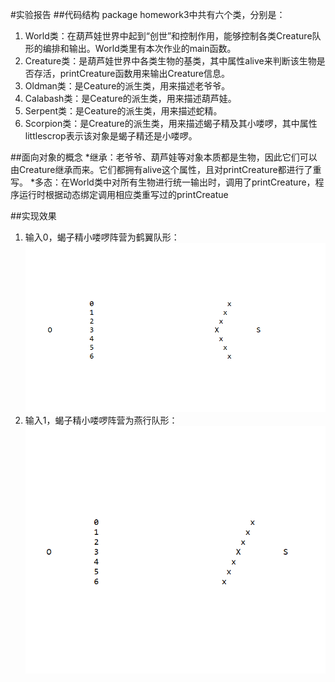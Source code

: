 #实验报告
##代码结构
package homework3中共有六个类，分别是：
1. World类：在葫芦娃世界中起到“创世”和控制作用，能够控制各类Creature队形的编排和输出。World类里有本次作业的main函数。
2. Creature类：是葫芦娃世界中各类生物的基类，其中属性alive来判断该生物是否存活，printCreature函数用来输出Creature信息。
3. Oldman类：是Ceature的派生类，用来描述老爷爷。
4. Calabash类：是Ceature的派生类，用来描述葫芦娃。
5. Serpent类：是Ceature的派生类，用来描述蛇精。
6. Scorpion类：是Creature的派生类，用来描述蝎子精及其小喽啰，其中属性littlescrop表示该对象是蝎子精还是小喽啰。

##面向对象的概念
*继承：老爷爷、葫芦娃等对象本质都是生物，因此它们可以由Creature继承而来。它们都拥有alive这个属性，且对printCreature都进行了重写。
*多态：在World类中对所有生物进行统一输出时，调用了printCreature，程序运行时根据动态绑定调用相应类重写过的printCreatue


##实现效果
1. 输入0，蝎子精小喽啰阵营为鹤翼队形：
![result1](result1.png)
2. 输入1，蝎子精小喽啰阵营为燕行队形：
![result2](result2.png)
